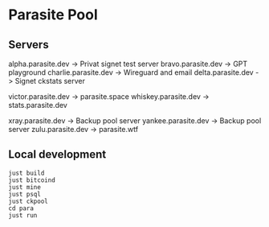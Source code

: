 # Parasite Pool


## Servers

alpha.parasite.dev -> Privat signet test server
bravo.parasite.dev  -> GPT playground
charlie.parasite.dev -> Wireguard and email
delta.parasite.dev -> Signet ckstats server

victor.parasite.dev -> parasite.space
whiskey.parasite.dev -> stats.parasite.dev

xray.parasite.dev -> Backup pool server
yankee.parasite.dev -> Backup pool server
zulu.parasite.dev -> parasite.wtf

## Local development
```
just build
just bitcoind
just mine
just psql
just ckpool
cd para
just run
```
